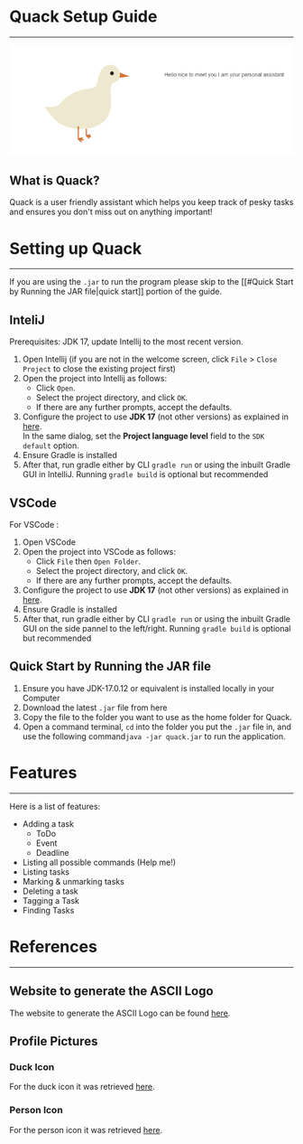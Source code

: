# Quack Setup Guide
---
![Greeting](/docs/Greeting.png)

## What is Quack?

   Quack is a user friendly assistant which helps you keep track of pesky tasks and ensures you don't miss out on anything important!

# Setting up Quack
---

If you are using the `.jar` to run the program please skip to the [[#Quick Start by Running the JAR file|quick start]] portion of the guide.

## InteliJ
   Prerequisites: JDK 17, update Intellij to the most recent version.

   1. Open Intellij (if you are not in the welcome screen, click `File` > `Close Project` to close the existing project first)
   2. Open the project into Intellij as follows:
      - Click `Open`.
      - Select the project directory, and click `OK`.
      - If there are any further prompts, accept the defaults.
   3. Configure the project to use **JDK 17** (not other versions) as explained in [here](https://www.jetbrains.com/help/idea/sdk.html#set-up-jdk).<br>
      In the same dialog, set the **Project language level** field to the `SDK default` option.
   4. Ensure Gradle is installed
   5. After that, run gradle either by CLI `gradle run` or using the inbuilt Gradle GUI in IntelliJ. Running `gradle build` is optional but recommended

## VSCode
   For VSCode :
   1. Open VSCode
   2. Open the project into VSCode as follows:
      - Click `File` then `Open Folder`.
      - Select the project directory, and click `OK`.
      - If there are any further prompts, accept the defaults.
   3. Configure the project to use **JDK 17** (not other versions) as explained in [here](https://www.jetbrains.com/help/idea/sdk.html#set-up-jdk).<br>
   4. Ensure Gradle is installed
   5. After that, run gradle either by CLI `gradle run` or using the inbuilt Gradle GUI on the side pannel to the left/right. Running `gradle build` is optional but recommended

## Quick Start by Running the JAR file

   1) Ensure you have JDK-17.0.12 or equivalent is installed locally in your Computer
   2) Download the latest `.jar` file from here
   3) Copy the file to the folder you want to use as the home folder for Quack.
   4) Open a command terminal, `cd` into the folder you put the `.jar` file in, and use the following command`java -jar quack.jar` to run the application.

# Features
---
Here is a list of features:

* Adding a task
   - ToDo
   - Event
   - Deadline
* Listing all possible commands (Help me!)
* Listing tasks
* Marking & unmarking tasks
* Deleting a task
* Tagging a Task
* Finding Tasks

# References
---

## Website to generate the ASCII Logo
The website to generate the ASCII Logo can be found [here]((https://www.google.com/url?sa=t&rct=j&q=&esrc=s&source=web&cd=&cad=rja&uact=8&ved=2ahUKEwjNkMjnx_6HAxVN6zgGHSk9NLYQFnoECBwQAQ&url=https%3A%2F%2Fpatorjk.com%2Fsoftware%2Ftaag%2F&usg=AOvVaw1rmNDfu2i-RQ4_TslxEwcR&opi=89978449)).

## Profile Pictures

### Duck Icon

For the duck icon it was retrieved [here](https://www.vecteezy.com/vector-art/25668392-simple-and-adorable-flat-colored-white-duck-illustration).

### Person Icon

For the person icon it was retrieved [here](https://www.flaticon.com/free-icon/man_4140061).